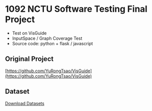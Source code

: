 # 1092 NCTU Software Testing Final Project

* Test on VisGuide
* InputSpace / Graph Coverage Test
* Source code: python + flask / javascript


## Original Project
[https://github.com/YuRongTsao/VisGuide](https://github.com/YuRongTsao/VisGuide)


## Dataset
[Download Datasets](https://drive.google.com/drive/folders/13CNfDDpSL_Lyk4QCw4QT9PAJfAulPEzh?usp=sharing)
